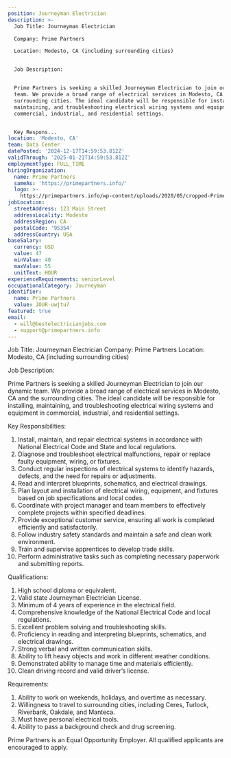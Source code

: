 ```yaml
---
position: Journeyman Electrician
description: >-
  Job Title: Journeyman Electrician

  Company: Prime Partners

  Location: Modesto, CA (including surrounding cities)


  Job Description:


  Prime Partners is seeking a skilled Journeyman Electrician to join our dynamic
  team. We provide a broad range of electrical services in Modesto, CA and the
  surrounding cities. The ideal candidate will be responsible for installing,
  maintaining, and troubleshooting electrical wiring systems and equipment in
  commercial, industrial, and residential settings.


  Key Respons...
location: 'Modesto, CA'
team: Data Center
datePosted: '2024-12-17T14:59:53.812Z'
validThrough: '2025-01-21T14:59:53.812Z'
employmentType: FULL_TIME
hiringOrganization:
  name: Prime Partners
  sameAs: 'https://primepartners.info/'
  logo: >-
    https://primepartners.info/wp-content/uploads/2020/05/cropped-Prime-Partners-Logo-NO-BG-1-1.png
jobLocation:
  streetAddress: 123 Main Street
  addressLocality: Modesto
  addressRegion: CA
  postalCode: '95354'
  addressCountry: USA
baseSalary:
  currency: USD
  value: 47
  minValue: 40
  maxValue: 55
  unitText: HOUR
experienceRequirements: seniorLevel
occupationalCategory: Journeyman
identifier:
  name: Prime Partners
  value: JOUR-uwjtu7
featured: true
email:
  - will@bestelectricianjobs.com
  - support@primepartners.info
---
```




Job Title: Journeyman Electrician
Company: Prime Partners
Location: Modesto, CA (including surrounding cities)

Job Description:

Prime Partners is seeking a skilled Journeyman Electrician to join our dynamic team. We provide a broad range of electrical services in Modesto, CA and the surrounding cities. The ideal candidate will be responsible for installing, maintaining, and troubleshooting electrical wiring systems and equipment in commercial, industrial, and residential settings.

Key Responsibilities:

1. Install, maintain, and repair electrical systems in accordance with National Electrical Code and State and local regulations.
2. Diagnose and troubleshoot electrical malfunctions, repair or replace faulty equipment, wiring, or fixtures.
3. Conduct regular inspections of electrical systems to identify hazards, defects, and the need for repairs or adjustments.
4. Read and interpret blueprints, schematics, and electrical drawings.
5. Plan layout and installation of electrical wiring, equipment, and fixtures based on job specifications and local codes.
6. Coordinate with project manager and team members to effectively complete projects within specified deadlines.
7. Provide exceptional customer service, ensuring all work is completed efficiently and satisfactorily.
8. Follow industry safety standards and maintain a safe and clean work environment.
9. Train and supervise apprentices to develop trade skills.
10. Perform administrative tasks such as completing necessary paperwork and submitting reports.

Qualifications:

1. High school diploma or equivalent.
2. Valid state Journeyman Electrician License.
3. Minimum of 4 years of experience in the electrical field.
4. Comprehensive knowledge of the National Electrical Code and local regulations.
5. Excellent problem solving and troubleshooting skills.
6. Proficiency in reading and interpreting blueprints, schematics, and electrical drawings.
7. Strong verbal and written communication skills.
8. Ability to lift heavy objects and work in different weather conditions.
9. Demonstrated ability to manage time and materials efficiently.
10. Clean driving record and valid driver’s license.

Requirements:

1. Ability to work on weekends, holidays, and overtime as necessary.
2. Willingness to travel to surrounding cities, including Ceres, Turlock, Riverbank, Oakdale, and Manteca.
3. Must have personal electrical tools.
4. Ability to pass a background check and drug screening.

Prime Partners is an Equal Opportunity Employer. All qualified applicants are encouraged to apply.
